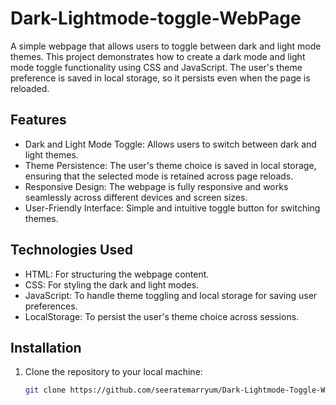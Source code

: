 # Dark-Lightmode-toggle-WebPage
A simple webpage that allows users to toggle between dark and light mode themes. This project demonstrates how to create a dark mode and light mode toggle functionality using CSS and JavaScript. The user's theme preference is saved in local storage, so it persists even when the page is reloaded.

## Features

- Dark and Light Mode Toggle: Allows users to switch between dark and light themes.
- Theme Persistence: The user's theme choice is saved in local storage, ensuring that the selected mode is retained across page reloads.
- Responsive Design: The webpage is fully responsive and works seamlessly across different devices and screen sizes.
- User-Friendly Interface: Simple and intuitive toggle button for switching themes.

## Technologies Used

- HTML: For structuring the webpage content.
- CSS: For styling the dark and light modes.
- JavaScript: To handle theme toggling and local storage for saving user preferences.
- LocalStorage: To persist the user's theme choice across sessions.

## Installation

1. Clone the repository to your local machine:
   ```bash
   git clone https://github.com/seeratemarryum/Dark-Lightmode-Toggle-WebPage.git
